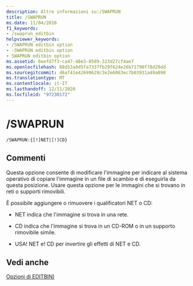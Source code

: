 ```yaml
---
description: Altre informazioni su:/SWAPRUN
title: /SWAPRUN
ms.date: 11/04/2016
f1_keywords:
- /swaprun_editbin
helpviewer_keywords:
- /SWAPRUN editbin option
- -SWAPRUN editbin option
- SWAPRUN editbin option
ms.assetid: 6eefd7f3-ca47-48e3-8509-323d27cf4ae7
ms.openlocfilehash: 68d53a8d5fa7337fb29f624e26b71790f78d29dd
ms.sourcegitcommit: d6af41e42699628c3e2e6063ec7b03931a49a098
ms.translationtype: MT
ms.contentlocale: it-IT
ms.lasthandoff: 12/11/2020
ms.locfileid: "97230172"
---
```

# <a name="swaprun"></a>/SWAPRUN

```
/SWAPRUN:{[!]NET|[!]CD}
```

## <a name="remarks"></a>Commenti

Questa opzione consente di modificare l'immagine per indicare al sistema operativo di copiare l'immagine in un file di scambio e di eseguirla da questa posizione. Usare questa opzione per le immagini che si trovano in reti o supporti rimovibili.

È possibile aggiungere o rimuovere i qualificatori NET o CD:

- NET indica che l'immagine si trova in una rete.

- CD indica che l'immagine si trova in un CD-ROM o in un supporto rimovibile simile.

- USA! NET e! CD per invertire gli effetti di NET e CD.

## <a name="see-also"></a>Vedi anche

[Opzioni di EDITBIN)](editbin-options.md)

